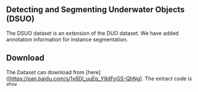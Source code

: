 ## Detecting and Segmenting Underwater Objects (DSUO)
The DSUO dataset is an extension of the DUO dataset. We have added annotation information for instance segmentation.

## Download
The Dataset can download from [here]([https://pan.baidu.com/s/1x6Dl_uuEp_Y8dFoGS-QhNg]. The extract code is `ahsw`
